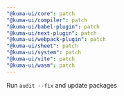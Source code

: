```yaml
---
"@kuma-ui/core": patch
"@kuma-ui/compiler": patch
"@kuma-ui/babel-plugin": patch
"@kuma-ui/next-plugin": patch
"@kuma-ui/webpack-plugin": patch
"@kuma-ui/sheet": patch
"@kuma-ui/system": patch
"@kuma-ui/vite": patch
"@kuma-ui/wasm": patch
---
```


Run `audit --fix` and update packages
